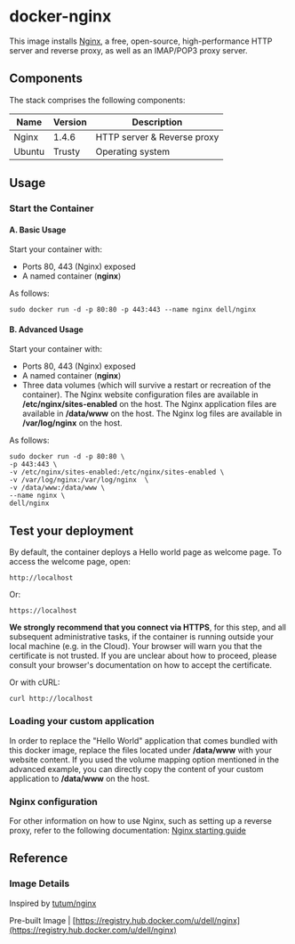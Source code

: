 docker-nginx
=====================

This image installs [Nginx](http://nginx.org/), a free, open-source, high-performance HTTP server and reverse proxy, as well as an IMAP/POP3 proxy server.

## Components

The stack comprises the following components:

Name            | Version                   | Description
----------------|---------------------------|------------------------------
Nginx           | 1.4.6                     | HTTP server & Reverse proxy
Ubuntu          | Trusty                    | Operating system

## Usage

### Start the Container

#### A. Basic Usage

Start your container with:

* Ports 80, 443 (Nginx) exposed
* A named container (**nginx**)

As follows: 

```no-highlight
sudo docker run -d -p 80:80 -p 443:443 --name nginx dell/nginx
```
#### B. Advanced Usage

Start your container with:

* Ports 80, 443 (Nginx) exposed
* A named container (**nginx**)
* Three data volumes (which will survive a restart or recreation of the container). The Nginx website configuration files are available in **/etc/nginx/sites-enabled** on the host. The Nginx application files are available in **/data/www** on the host. The Nginx log files are available in **/var/log/nginx** on the host.

As follows: 

```no-highlight
sudo docker run -d -p 80:80 \
-p 443:443 \
-v /etc/nginx/sites-enabled:/etc/nginx/sites-enabled \
-v /var/log/nginx:/var/log/nginx  \
-v /data/www:/data/www \
--name nginx \
dell/nginx
```

## Test your deployment

By default, the container deploys a Hello world page as welcome page.
To access the welcome page, open:
```no-highlight
http://localhost
```

Or:
```no-highlight
https://localhost
```

**We strongly recommend that you connect via HTTPS**, for this step, and all subsequent administrative tasks, if the container is running outside your local machine (e.g. in the Cloud). Your browser will warn you that the certificate is not trusted. If you are unclear about how to proceed, please consult your browser's documentation on how to accept the certificate.

Or with cURL:
```no-highlight
curl http://localhost
```

### Loading your custom application

In order to replace the "Hello World" application that comes bundled with this docker image, replace the files located under **/data/www** with your website content. If you used the volume mapping option mentioned in the advanced example, you can directly copy the content of your custom application to **/data/www** on the host.

### Nginx configuration
For other information on how to use Nginx, such as setting up a reverse proxy, refer to the following documentation:
[Nginx starting guide](http://nginx.org/en/docs/beginners_guide.html)

## Reference

### Image Details

Inspired by [tutum/nginx](https://github.com/tutumcloud/tutum-docker-nginx)

Pre-built Image | [https://registry.hub.docker.com/u/dell/nginx](https://registry.hub.docker.com/u/dell/nginx) 
